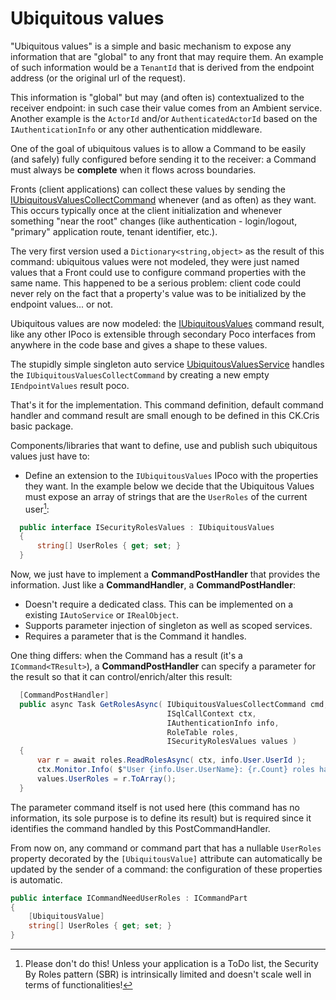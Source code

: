 # Ubiquitous values

"Ubiquitous values" is a simple and basic mechanism to expose any information that are "global"
to any front that may require them. An example of such information would be a `TenantId` that
is derived from the endpoint address (or the original url of the request).

This information is "global" but may (and often is) contextualized to the receiver endpoint: in such case
their value comes from an Ambient service.
Another example is the `ActorId` and/or `AuthenticatedActorId` based on the `IAuthenticationInfo` or
any other authentication middleware.

One of the goal of ubiquitous values is to allow a Command to be easily (and safely) fully configured before
sending it to the receiver: a Command must always be **complete** when it flows across boundaries.

Fronts (client applications) can collect these values by sending the [IUbiquitousValuesCollectCommand](IUbiquitousValuesCollectCommand.cs)
whenever (and as often) as they want. This occurs typically once at the client initialization and whenever
something "near the root" changes (like authentication - login/logout, "primary" application route, tenant identifier, etc.).

The very first version used a `Dictionary<string,object>` as the result of this command:
ubiquitous values were not modeled, they were just named values that a Front could use to configure command
properties with the same name. This happened to be a serious problem: client code could never rely on the fact
that a property's value was to be initialized by the endpoint values... or not. 

Ubiquitous values are now modeled: the [IUbiquitousValues](IUbiquitousValues.cs) command result, like any other IPoco is
extensible through secondary Poco interfaces from anywhere in the code base and gives a shape to these values.

The stupidly simple singleton auto service [UbiquitousValuesService](UbiquitousValuesService.cs) handles the `IUbiquitousValuesCollectCommand`
by creating a new empty `IEndpointValues` result poco.

That's it for the implementation. This command definition, default command handler and command result are small enough to be defined in this
CK.Cris basic package.

Components/libraries that want to define, use and publish such ubiquitous values just have to:

- Define an extension to the `IUbiquitousValues` IPoco with the properties they want. In the example below
  we decide that the Ubiquitous Values must expose an array of strings that are the `UserRoles` of the current user[^1]:

```csharp
  public interface ISecurityRolesValues : IUbiquitousValues
  {
      string[] UserRoles { get; set; }
  }
```

Now, we just have to implement a **CommandPostHandler** that provides the information. 
Just like a **CommandHandler**, a **CommandPostHandler**:
- Doesn't require a dedicated class. This can be implemented on a existing `IAutoService` or `IRealObject`.
- Supports parameter injection of singleton as well as scoped services.
- Requires a parameter that is the Command it handles.

One thing differs: when the Command has a result (it's a `ICommand<TResult>`), a **CommandPostHandler** can specify a parameter for
the result so that it can control/enrich/alter this result:

```csharp
  [CommandPostHandler]
  public async Task GetRolesAsync( IUbiquitousValuesCollectCommand cmd,
                                   ISqlCallContext ctx,
                                   IAuthenticationInfo info,
                                   RoleTable roles,
                                   ISecurityRolesValues values )
  {
      var r = await roles.ReadRolesAsync( ctx, info.User.UserId );
      ctx.Monitor.Info( $"User {info.User.UserName}: {r.Count} roles have been read from the database." );
      values.UserRoles = r.ToArray();
  }
```

The parameter command itself is not used here (this command has no information, its sole purpose is to define its result) but
is required since it identifies the command handled by this PostCommandHandler.

From now on, any command or command part that has a nullable `UserRoles` property decorated by the `[UbiquitousValue]` attribute
can automatically be updated by the sender of a command: the configuration of these properties is automatic.

```csharp
public interface ICommandNeedUserRoles : ICommandPart
{
    [UbiquitousValue]
    string[] UserRoles { get; set; }
}
```

[^1]: Please don't do this! Unless your application is a ToDo list, the Security By Roles pattern (SBR) is intrinsically limited and
doesn't scale well in terms of functionalities!
